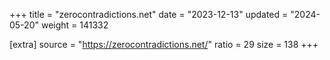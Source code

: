 +++
title = "zerocontradictions.net"
date = "2023-12-13"
updated = "2024-05-20"
weight = 141332

[extra]
source = "https://zerocontradictions.net/"
ratio = 29
size = 138
+++
